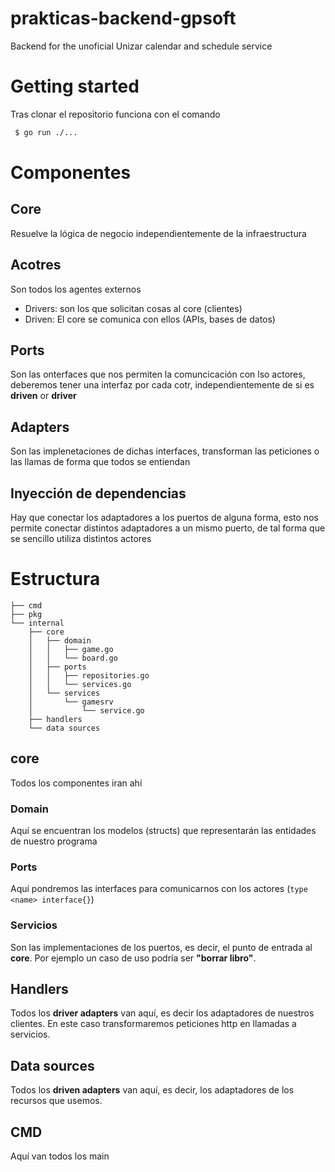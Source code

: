 # prakticas-backend-gpsoft
Backend for the unoficial Unizar calendar and schedule service 

# Getting started

Tras clonar el repositorio funciona con el comando
```bash
 $ go run ./...
```

# Componentes 

## Core 
Resuelve la lógica de negocio independientemente de la infraestructura

## Acotres
Son todos los agentes externos
 - Drivers: son los que solicitan cosas al core (clientes)
 - Driven: El core se comunica con ellos (APIs, bases de datos)

 ## Ports 
 Son las onterfaces que nos permiten la comuncicación con lso actores, deberemos tener una interfaz por cada cotr, independientemente de si es **driven** or **driver**

 ## Adapters 

 Son las implenetaciones de dichas interfaces, transforman las peticiones o las llamas de forma que todos se entiendan

 ## Inyección de dependencias
 
 Hay que conectar los adaptadores a los puertos de alguna forma, esto nos permite conectar distintos adaptadores a un mismo puerto, de tal forma que se sencillo utiliza distintos actores


# Estructura
```
├── cmd 
├── pkg 
└── internal 
    ├── core 
    │   ├── domain 
    │   │   ├── game.go 
    │   │   └── board.go 
    │   ├── ports 
    │   │   ├── repositories.go 
    │   │   └── services.go 
    │   └── services 
    │       └── gamesrv 
    │           └── service.go 
    ├── handlers 
    └── data sources
```
## core
Todos los componentes iran ahí
### Domain
Aquí se encuentran los modelos (structs) que representarán las entidades de nuestro programa

### Ports
Aquí pondremos las interfaces para comunicarnos con los actores (`type <name> interface{}`)

### Servicios
Son las implementaciones de los puertos, es decir, el punto de entrada al **core**. Por ejemplo un caso de uso podría ser **"borrar libro"**.

## Handlers 

Todos los **driver adapters** van aquí, es decir los adaptadores de nuestros clientes. En este caso transformaremos peticiones http en llamadas a servicios.

## Data sources 

Todos los **driven adapters**  van aquí, es decir, los adaptadores de los recursos que usemos.

## CMD
Aquí van todos los main 

